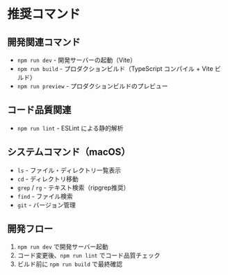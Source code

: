 # 推奨コマンド

## 開発関連コマンド
- `npm run dev` - 開発サーバーの起動（Vite）
- `npm run build` - プロダクションビルド（TypeScript コンパイル + Vite ビルド）
- `npm run preview` - プロダクションビルドのプレビュー

## コード品質関連
- `npm run lint` - ESLint による静的解析

## システムコマンド（macOS）
- `ls` - ファイル・ディレクトリ一覧表示
- `cd` - ディレクトリ移動
- `grep` / `rg` - テキスト検索（ripgrep推奨）
- `find` - ファイル検索
- `git` - バージョン管理

## 開発フロー
1. `npm run dev` で開発サーバー起動
2. コード変更後、`npm run lint` でコード品質チェック
3. ビルド前に `npm run build` で最終確認